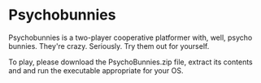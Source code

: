 Psychobunnies
============

Psychobunnies is a two-player cooperative platformer with, well, psycho bunnies. They're crazy. Seriously. Try them out for yourself.

To play, please download the PsychoBunnies.zip file, extract its contents and and run the executable appropriate for your OS.
